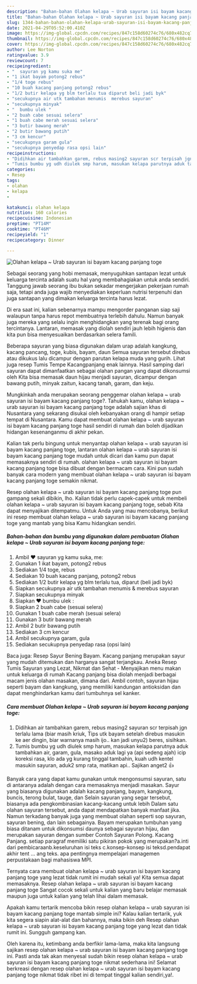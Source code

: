 ```yaml
---
description: "Bahan-bahan Olahan kelapa ~ Urab sayuran isi bayam kacang panjang toge yang lezat Untuk Jualan"
title: "Bahan-bahan Olahan kelapa ~ Urab sayuran isi bayam kacang panjang toge yang lezat Untuk Jualan"
slug: 1344-bahan-bahan-olahan-kelapa-urab-sayuran-isi-bayam-kacang-panjang-toge-yang-lezat-untuk-jualan
date: 2021-04-29T05:52:00.410Z
image: https://img-global.cpcdn.com/recipes/847c158d60274c76/680x482cq70/olahan-kelapa-urab-sayuran-isi-bayam-kacang-panjang-toge-foto-resep-utama.jpg
thumbnail: https://img-global.cpcdn.com/recipes/847c158d60274c76/680x482cq70/olahan-kelapa-urab-sayuran-isi-bayam-kacang-panjang-toge-foto-resep-utama.jpg
cover: https://img-global.cpcdn.com/recipes/847c158d60274c76/680x482cq70/olahan-kelapa-urab-sayuran-isi-bayam-kacang-panjang-toge-foto-resep-utama.jpg
author: Lee Norton
ratingvalue: 3.9
reviewcount: 7
recipeingredient:
- "  sayuran yg kamu suka me"
- "1 ikat bayam potong2 rebus"
- "1/4 toge rebus"
- "10 buah kacang panjang potong2 rebus"
- "1/2 butir kelapa yg blm terlalu tua diparut beli jadi byk"
- "secukupnya air utk tambahan menumis  merebus sayuran"
- "secukupnya minyak"
- "  bumbu ulek "
- "2 buah cabe sesuai selera"
- "1 buah cabe merah sesuai selera"
- "3 butir bawang merah"
- "2 butir bawang putih"
- "3 cm kencur"
- "secukupnya garam gula"
- "secukupnya penyedap rasa opsi lain"
recipeinstructions:
- "Didihkan air tambahkan garem, rebus masing2 sayuran scr terpisah jgn terlalu lama (biar masih kriuk, Tips utk bayam setelah direbus masukin ke aer dingin, biar warnanya masih ijo.. kan jadi unyu2) beres, sisihkan."
- "Tumis bumbu yg udh diulek smp harum, masukan kelapa parutnya aduk tambahkan air, garam, gula, masako aduk lagi ya (api sedeng ajah) icip koreksi rasa, klo ada yg kurang tinggal tambahin, kuah udh kentel masukin sayuran, aduk2 smp rata, matikan api.. Sajikan anget2 👍"
categories:
- Resep
tags:
- olahan
- kelapa
- 

katakunci: olahan kelapa  
nutrition: 160 calories
recipecuisine: Indonesian
preptime: "PT14M"
cooktime: "PT46M"
recipeyield: "1"
recipecategory: Dinner

---
```



![Olahan kelapa ~ Urab sayuran isi bayam kacang panjang toge](https://img-global.cpcdn.com/recipes/847c158d60274c76/680x482cq70/olahan-kelapa-urab-sayuran-isi-bayam-kacang-panjang-toge-foto-resep-utama.jpg)

Sebagai seorang yang hobi memasak, menyuguhkan santapan lezat untuk keluarga tercinta adalah suatu hal yang membahagiakan untuk anda sendiri. Tanggung jawab seorang ibu bukan sekadar mengerjakan pekerjaan rumah saja, tetapi anda juga wajib menyediakan keperluan nutrisi terpenuhi dan juga santapan yang dimakan keluarga tercinta harus lezat.

Di era  saat ini, kalian sebenarnya mampu mengorder panganan siap saji walaupun tanpa harus repot membuatnya terlebih dahulu. Namun banyak juga mereka yang selalu ingin menghidangkan yang terenak bagi orang tercintanya. Lantaran, memasak yang diolah sendiri jauh lebih higienis dan kita pun bisa menyesuaikan berdasarkan selera famili. 

Beberapa sayuran yang biasa digunakan dalam urap adalah kangkung, kacang pancang, toge, kubis, bayam, daun Semua sayuran tersebut direbus atau dikukus lalu dicampur dengan parutan kelapa muda yang gurih. Lihat juga resep Tumis Tempe Kacangpanjang enak lainnya. Hasil samping dari sayuran dapat dimanfaatkan sebagai olahan pangan yang dapat dikonsumsi oleh Kita bisa memasak daun hijau menjadi sayuran, dicampur dengan bawang putih, minyak zaitun, kacang tanah, garam, dan keju.

Mungkinkah anda merupakan seorang penggemar olahan kelapa ~ urab sayuran isi bayam kacang panjang toge?. Tahukah kamu, olahan kelapa ~ urab sayuran isi bayam kacang panjang toge adalah sajian khas di Nusantara yang sekarang disukai oleh kebanyakan orang di hampir setiap tempat di Nusantara. Kamu dapat membuat olahan kelapa ~ urab sayuran isi bayam kacang panjang toge hasil sendiri di rumah dan boleh dijadikan hidangan kesenanganmu di akhir pekan.

Kalian tak perlu bingung untuk menyantap olahan kelapa ~ urab sayuran isi bayam kacang panjang toge, lantaran olahan kelapa ~ urab sayuran isi bayam kacang panjang toge mudah untuk dicari dan kamu pun dapat memasaknya sendiri di rumah. olahan kelapa ~ urab sayuran isi bayam kacang panjang toge bisa dibuat dengan bermacam cara. Kini pun sudah banyak cara modern yang membuat olahan kelapa ~ urab sayuran isi bayam kacang panjang toge semakin nikmat.

Resep olahan kelapa ~ urab sayuran isi bayam kacang panjang toge pun gampang sekali dibikin, lho. Kalian tidak perlu capek-capek untuk membeli olahan kelapa ~ urab sayuran isi bayam kacang panjang toge, sebab Kita dapat menyajikan ditempatmu. Untuk Anda yang mau mencobanya, berikut ini resep membuat olahan kelapa ~ urab sayuran isi bayam kacang panjang toge yang mantab yang bisa Kamu hidangkan sendiri.

<!--inarticleads1-->

##### Bahan-bahan dan bumbu yang digunakan dalam pembuatan Olahan kelapa ~ Urab sayuran isi bayam kacang panjang toge:

1. Ambil  ❤ sayuran yg kamu suka, me:
1. Gunakan 1 ikat bayam, potong2 rebus
1. Sediakan 1/4 toge, rebus
1. Sediakan 10 buah kacang panjang, potong2 rebus
1. Sediakan 1/2 butir kelapa yg blm terlalu tua, diparut (beli jadi byk)
1. Siapkan secukupnya air utk tambahan menumis &amp; merebus sayuran
1. Siapkan secukupnya minyak
1. Siapkan  ❤ bumbu ulek :
1. Siapkan 2 buah cabe (sesuai selera)
1. Gunakan 1 buah cabe merah (sesuai selera)
1. Gunakan 3 butir bawang merah
1. Ambil 2 butir bawang putih
1. Sediakan 3 cm kencur
1. Ambil secukupnya garam, gula
1. Sediakan secukupnya penyedap rasa (opsi lain)


Baca juga: Resep Sayur Bening Bayam. Kacang panjang merupakan sayur yang mudah ditemukan dan harganya sangat terjangkau. Aneka Resep Tumis Sayuran yang Lezat, Nikmat dan Sehat - Menyajikan menu makan untuk keluarga di rumah Kacang panjang bisa diolah menjadi berbagai macam jenis olahan masakan, dimana dari. Ambil contoh, sayuran hijau seperti bayam dan kangkung, yang memiliki kandungan antioksidan dan dapat menghindarkan kamu dari tumbuhnya sel kanker. 

<!--inarticleads2-->

##### Cara membuat Olahan kelapa ~ Urab sayuran isi bayam kacang panjang toge:

1. Didihkan air tambahkan garem, rebus masing2 sayuran scr terpisah jgn terlalu lama (biar masih kriuk, Tips utk bayam setelah direbus masukin ke aer dingin, biar warnanya masih ijo.. kan jadi unyu2) beres, sisihkan.
1. Tumis bumbu yg udh diulek smp harum, masukan kelapa parutnya aduk tambahkan air, garam, gula, masako aduk lagi ya (api sedeng ajah) icip koreksi rasa, klo ada yg kurang tinggal tambahin, kuah udh kentel masukin sayuran, aduk2 smp rata, matikan api.. Sajikan anget2 👍


Banyak cara yang dapat kamu gunakan untuk mengonsumsi sayuran, satu di antaranya adalah dengan cara memasaknya menjadi masakan. Sayur yang biasanya digunakan adalah kacang panjang, bayam, kangkung, buncis, terong bulat, tauge, dan Selain sayuran yang segar tersebut, biasanya ada pengkombinasian kacang-kacang untuk lebih Dalam satu olahan sayuran tersebut, anda dapat mendapatkan banyak manfaat jika. Namun terkadang banyak juga yang membuat olahan seperti sop sayuran, sayuran bening, dan lain sebagainya. Bayam merupakan tumbuhan yang biasa ditanam untuk dikonsumsi daunya sebagai sayuran hijau, dan merupakan sayuran dengan sumber Contoh Sayuran Polong. Kacang Panjang. setiap paragraf memiliki satu pikiran pokok yang merupakan?a.inti dari pembicaraanb.keseluruhan isi teks c.konsep-konsep isi teksd.pendapat akhir tent … ang teks. apa pentingnya mempelajari managemen perpustakaan bagi mahasiswa MPI. 

Ternyata cara membuat olahan kelapa ~ urab sayuran isi bayam kacang panjang toge yang lezat tidak rumit ini mudah sekali ya! Kita semua dapat memasaknya. Resep olahan kelapa ~ urab sayuran isi bayam kacang panjang toge Sangat cocok sekali untuk kalian yang baru belajar memasak maupun juga untuk kalian yang telah lihai dalam memasak.

Apakah kamu tertarik mencoba bikin resep olahan kelapa ~ urab sayuran isi bayam kacang panjang toge mantab simple ini? Kalau kalian tertarik, yuk kita segera siapin alat-alat dan bahannya, maka bikin deh Resep olahan kelapa ~ urab sayuran isi bayam kacang panjang toge yang lezat dan tidak rumit ini. Sungguh gampang kan. 

Oleh karena itu, ketimbang anda berfikir lama-lama, maka kita langsung sajikan resep olahan kelapa ~ urab sayuran isi bayam kacang panjang toge ini. Pasti anda tak akan menyesal sudah bikin resep olahan kelapa ~ urab sayuran isi bayam kacang panjang toge nikmat sederhana ini! Selamat berkreasi dengan resep olahan kelapa ~ urab sayuran isi bayam kacang panjang toge nikmat tidak ribet ini di tempat tinggal kalian sendiri,ya!.

